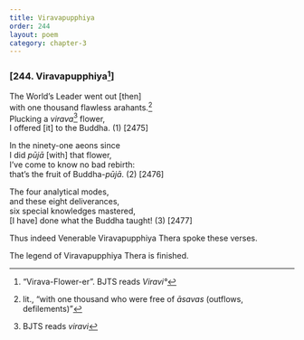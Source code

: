```yaml
---
title: Viravapupphiya
order: 244
layout: poem
category: chapter-3
---
```


### \[244. Viravapupphiya[^1]\]

The World’s Leader went out \[then\]  
with one thousand flawless arahants.[^2]  
Plucking a *virava*[^3] flower,  
I offered \[it\] to the Buddha. (1) \[2475\]

In the ninety-one aeons since  
I did *pūjā* \[with\] that flower,  
I’ve come to know no bad rebirth:  
that’s the fruit of Buddha-*pūjā*. (2) \[2476\]

The four analytical modes,  
and these eight deliverances,  
six special knowledges mastered,  
\[I have\] done what the Buddha taught! (3) \[2477\]

Thus indeed Venerable Viravapupphiya Thera spoke these verses.

The legend of Viravapupphiya Thera is finished.

[^1]: “Virava-Flower-er”. BJTS reads *Viravi°*

[^2]: lit., “with one thousand who were free of *āsavas* (outflows, defilements)”

[^3]: BJTS reads *viravi*
